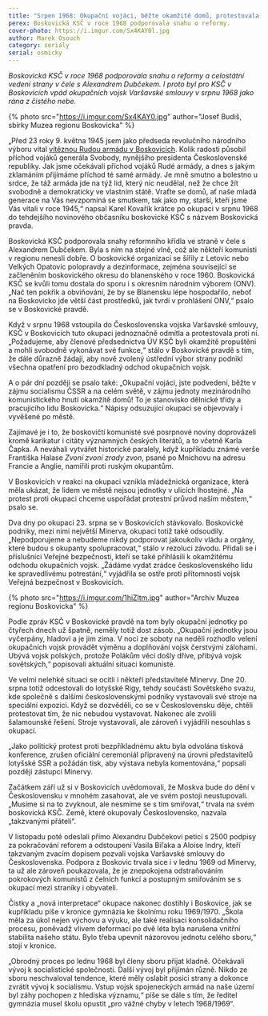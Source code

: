 ```yaml
---
title: "Srpen 1968: Okupační vojáci, běžte okamžitě domů, protestovala proti vpádu vojsk boskovická KSČ i další organizace"
perex: Boskovická KSČ v roce 1968 podporovala snahu o reformy.
cover-photo: https://i.imgur.com/Sx4KAY0l.jpg
author: Marek Osouch
category: seriály
serial: osmicky
---
```


*Boskovická KSČ v roce 1968 podporovala snahu o reformy a celostátní vedení strany v čele s Alexandrem Dubčekem. I proto byl pro KSČ v Boskovicích vpád okupačních vojsk Varšavské smlouvy v srpnu 1968 jako rána z čistého nebe.*

{% photo src="https://i.imgur.com/Sx4KAY0.jpg" author="Josef Budiš, sbírky Muzea regionu Boskovicka" %}

„Před 23 roky 9. května 1945 jsem jako předseda revolučního národního výboru vítal [vítěznou Rudou armádu v Boskovicích](http://www.ohlasy.info/clanky/2015/05/osvobozeni-boskovic.html). Kolik radosti působil příchod vojáků generála Svobody, nynějšího presidenta Československé republiky. Jak jsme očekávali příchod vojáků Rudé armády, a dnes s jakým zklamáním přijímáme příchod té samé armády. Je mně smutno a bolestno u srdce, že táž armáda jde na týž lid, který nic neudělal, než že chce žít svobodně a demokraticky ve vlastním státě. Vraťte se domů, ať naše mladá generace na Vás nevzpomíná se smutkem, tak jako my, starší, kteří jsme Vás vítali v roce 1945,“ napsal Karel Kovařík krátce po okupaci v srpnu 1968 do tehdejšího novinového občasníku boskovické KSČ s názvem Boskovická pravda.

Boskovická KSČ podporovala snahy reformního křídla ve straně v čele s Alexandrem Dubčekem. Byla s ním na stejné vlně, což ale někteří komunisti v regionu nenesli dobře. O boskovické organizaci se šířily z Letovic nebo Velkých Opatovic polopravdy a dezinformace, zejména související se začleněním boskovického okresu do blanenského v roce 1960. Boskovická KSČ se kvůli tomu dostala do sporu i s okresním národním výborem (ONV). „Nač ten pokřik a obviňování, že by se Blanensku lépe hospodařilo, neboť na Boskovicko jde větší část prostředků, jak tvrdí v prohlášení ONV,“ psalo se v Boskovické pravdě.

Když v srpnu 1968 vstoupila do Československa vojska Varšavské smlouvy, KSČ v Boskovicích tuto okupaci jednoznačně odmítla a protestovala proti ní. „Požadujeme, aby členové předsednictva ÚV KSČ byli okamžitě propuštěni a mohli svobodně vykonávat své funkce,“ stálo v Boskovické pravdě s tím, že dále důrazně žádají, aby nově zvolený ústřední výbor strany podnikl všechna opatření pro bezodkladný odchod okupačních vojsk.

A o pár dní později se psalo také: „Okupační vojáci, jste podvedeni, běžte v zájmu socialismu ČSSR a na celém světě, v zájmu jednoty mezinárodního komunistického hnutí okamžitě domů! To je stanovisko dělnické třídy a pracujícího lidu Boskovicka.“ Nápisy odsuzující okupaci se objevovaly i vyvěšené po městě.

Zajímavé je i to, že boskovičtí komunisté své posrpnové noviny doprovázeli kromě karikatur i citáty významných českých literátů, a to včetně Karla Čapka. A neváhali vytvářet historické paralely, když kupříkladu známé verše Františka Halase *Zvoní zvoní zrady zvon*, psané po Mnichovu na adresu Francie a Anglie, namířili proti ruským okupantům.

V Boskovicích v reakci na okupaci vznikla mládežnická organizace, která měla ukázat, že lidem ve městě nejsou jednotky v ulicích lhostejné. „Na protest proti okupaci chceme uspořádat protestní průvod naším městem,“ psalo se.

Dva dny po okupaci 23. srpna se v Boskovicích stávkovalo. Boskovické podniky, mezi nimi největší Minerva, okupaci totiž také odsoudily. „Nepodporujeme a nebudeme nikdy podporovat jakoukoliv vládu a orgány, které budou s okupanty spolupracovat,“ stálo v rezoluci závodu. Přidali se i příslušníci Veřejné bezpečnosti, kteří se také přihlásili k okamžitému odchodu okupačních vojsk. „Žádáme vydat zrádce československého lidu ke spravedlivému potrestání,“ vyjádřila se ostře proti přítomnosti vojsk Veřejná bezpečnost v Boskovicích.

{% photo src="https://i.imgur.com/1hiZltm.jpg" author="Archiv Muzea regionu Boskovicka" %}

Podle zpráv KSČ v Boskovické pravdě na tom byly okupační jednotky po čtyřech dnech už špatně, neměly totiž dost zásob. „Okupační jednotky jsou vyčerpány, hladoví a je jim zima. V noci ze soboty na neděli rozhodlo velení okupačních vojsk provádět výměnu a doplňování vojsk čerstvými zálohami. Ubývá vojsk polských, protože Polákům věci došly dříve, přibývá vojsk sovětských,“ popisovali aktuální situaci komunisté.

Ve velmi nelehké situaci se ocitli i někteří představitelé Minervy. Dne 20. srpna totiž odcestovali do lotyšské Rigy, tehdy součásti Sovětského svazu, kde společně s dalšími československými podniky vystavovali své stroje na speciální expozici. Když se dozvěděli, co se v Československu děje, chtěli protestovat tím, že nic nebudou vystavovat. Nakonec ale zvolili šalamounské řešení. Stroje vystavovali, ale zároveň i vyjádřili nesouhlas s okupací.

„Jako politický protest proti bezpříkladnému aktu byla odvolána tisková konference, zrušen oficiální ceremoniál připravený na úrovni představitelů lotyšské SSR a požádán tisk, aby výstava nebyla komentována,“ popsali později zástupci Minervy.

Začátkem září už si v Boskovicích uvědomovali, že Moskva bude do dění v Československu v mnohém zasahovat, ale ve svém postoji neustupovali. „Musíme si na to zvyknout, ale nesmíme se s tím smiřovat,“ trvala na svém boskovická KSČ. Země, které okupovaly Československo, nazvala „takzvanými přáteli“.

V listopadu poté odeslali přímo Alexandru Dubčekovi petici s 2500 podpisy za pokračování reforem a odstoupení Vasila Biľaka a Aloise Indry, kteří takzvaným zvacím dopisem pozvali vojska Varšavské smlouvy do Československa. Podpora z Boskovic trvala sice i v lednu 1969 od Minervy, ta už ale zároveň poukazovala, že je znepokojena odstraňováním pokrokových komunistů z čelních funkcí a postupným smiřováním se s okupací mezi straníky i obyvateli.

Čistky a „nová interpretace“ okupace nakonec dostihly i Boskovice, jak se kupříkladu píše v kronice gymnázia ke školnímu roku 1969/1970. „Škola měla za úkol nejen výchovu a výuku, ale také realisaci konsolidačního procesu, poněvadž vlivem deformací po dvě léta byla narušena vnitřní stabilita našeho státu. Bylo třeba upevnit názorovou jednotu celého sboru,“ stojí v kronice.

„Obrodný proces po lednu 1968 byl členy sboru přijat kladně. Očekávali vývoj k socialistické společnosti. Další vývoj byl přijímán různě. Nikdo ze sboru neschvaloval tendence, které měly oslabit posici strany a dokonce zvrátit vývoj k socialismu. Vstup vojsk spojeneckých armád na naše území byl záhy pochopen z hlediska významu,“ píše se dále s tím, že ředitel gymnázia musel školu opustit „pro vážné chyby v letech 1968/1969“.